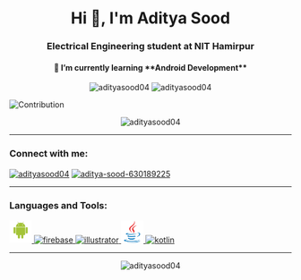 <!--- <img width=100% src="https://capsule-render.vercel.app/api?type=waving&color=1a1b27&height=180&section=header&text= Aditya Sood &fontSize=30&fontColor=bf91f3&animation=twinkling&fontAlignY=35"/> -->

<h1 align="center">Hi 👋, I'm Aditya Sood</h1>
<h3 align="center">Electrical Engineering student at NIT Hamirpur</h3>
<h4 align="center">🌱 I’m currently learning **Android Development**</h3>

<p align="center">
  <img width="32%" height="155px" src="https://github-readme-streak-stats.herokuapp.com/?user=adityasood04&hide_border=true&theme=tokyonight" alt="adityasood04"/>
  <img width="32%" height="155px" src="https://github-readme-stats.vercel.app/api/top-langs/?username=adityasood04&hide_border=true&theme=tokyonight&layout=compact&hide_border=true" alt="adityasood04" />
</p>

![Contribution](https://activity-graph.herokuapp.com/graph?username=adityasood04&theme=gotham&hide_border=true&area=true)
</div> 

<p align="center">
  <img width="46%" src="https://github-readme-stats.vercel.app/api?username=adityasood04&show_icons=true&hide_border=true&theme=tokyonight" alt="adityasood04"/>
  
</p>

<p>
<hr>

<h3 align="left">Connect with me:</h3>
<p align="left">
<a href="https://twitter.com/adityasood04" target="blank"><img align="center" src="https://raw.githubusercontent.com/rahuldkjain/github-profile-readme-generator/master/src/images/icons/Social/twitter.svg" alt="adityasood04" height="30" width="40" /></a>
<a href="https://linkedin.com/in/aditya-sood-630189225" target="blank"><img align="center" src="https://raw.githubusercontent.com/rahuldkjain/github-profile-readme-generator/master/src/images/icons/Social/linked-in-alt.svg" alt="aditya-sood-630189225" height="30" width="40" /></a>
</p>

<hr>

<h3 align="left">Languages and Tools:</h3>
<p align="left"> <a href="https://developer.android.com" target="_blank" rel="noreferrer"> <img src="https://raw.githubusercontent.com/devicons/devicon/master/icons/android/android-original-wordmark.svg" alt="android" width="40" height="40"/> </a> <a href="https://firebase.google.com/" target="_blank" rel="noreferrer"> <img src="https://www.vectorlogo.zone/logos/firebase/firebase-icon.svg" alt="firebase" width="40" height="40"/> </a> <a href="https://www.adobe.com/in/products/illustrator.html" target="_blank" rel="noreferrer"> <img src="https://www.vectorlogo.zone/logos/adobe_illustrator/adobe_illustrator-icon.svg" alt="illustrator" width="40" height="40"/> </a> <a href="https://www.java.com" target="_blank" rel="noreferrer"> <img src="https://raw.githubusercontent.com/devicons/devicon/master/icons/java/java-original.svg" alt="java" width="40" height="40"/> </a> <a href="https://kotlinlang.org" target="_blank" rel="noreferrer"> <img src="https://www.vectorlogo.zone/logos/kotlinlang/kotlinlang-icon.svg" alt="kotlin" width="40" height="40"/> </a> </p>

</p>

<hr>

<p align="center"> <img src="https://komarev.com/ghpvc/?username=adityasood04&label=Viewers&color=0036d6&style=plastic" alt="adityasood04" /> </p>


